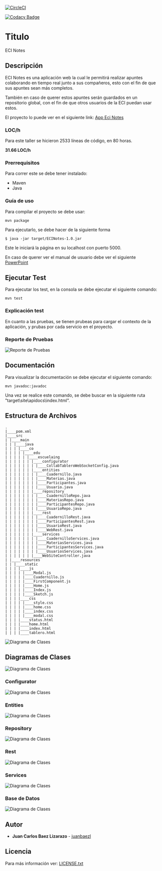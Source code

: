 [![CircleCI](https://dl.circleci.com/status-badge/img/gh/juanbaezl/EciNotes/tree/main.svg?style=svg)](https://dl.circleci.com/status-badge/redirect/gh/juanbaezl/EciNotes/tree/main)

[![Codacy Badge](https://app.codacy.com/project/badge/Grade/1d7e713e733d4ab1b811b70f09bd3320)](https://www.codacy.com/gh/juanbaezl/EciNotes/dashboard?utm_source=github.com&utm_medium=referral&utm_content=juanbaezl/EciNotes&utm_campaign=Badge_Grade)

# Titulo

ECI Notes

## Descripción

ECI Notes es una aplicación web la cual le permitirá realizar apuntes colaborando en tiempo real junto a sus compañeros, esto con el fin de que sus apuntes sean más completos.

También en caso de querer estos apuntes serán guardados en un repositorio global, con el fin de que otros usuarios de la ECI puedan usar estos.

El proyecto lo puede ver en el siguiente link:
[App Eci Notes](https://ecinotes.herokuapp.com/)

### LOC/h

Para este taller se hicieron 2533 líneas de código, en 80 horas.

**31.66 LOC/h**

### Prerrequisitos

Para correr este se debe tener instalado:

- Maven
- Java

### Guía de uso

Para compilar el proyecto se debe usar:

```
mvn package
```

Para ejecutarlo, se debe hacer de la siguiente forma

```
$ java -jar target/ECINotes-1.0.jar
```

Este le iniciará la página en su localhost con puerto 5000.

En caso de querer ver el manual de usuario debe ver el siguiente [PowerPoint](./resources/Manual_de_usuario.pptx)

## Ejecutar Test

Para ejecutar los test, en la consola se debe ejecutar el siguiente comando:

```
mvn test
```

### Explicación test

En cuanto a las pruebas, se tienen prubeas para cargar el contexto de la aplicación, y prubas por cada servicio en el proyecto.

### Reporte de Pruebas

![Reporte de Pruebas](img/report_test.png)

## Documentación

Para visualizar la documentación se debe ejecutar el siguiente comando:

```
mvn javadoc:javadoc
```

Una vez se realice este comando, se debe buscar en la siguiente ruta "target\site\apidocs\index.html".

## Estructura de Archivos

    .
    |____pom.xml
    |____src
    | |____main
    | | |____java
    | | | |____co
    | | | | |____edu
    | | | | | |____escuelaing
    | | | | | | |____configurator
    | | | | | | | |____CollabTableroWebSocketConfig.java
    | | | | | | |____entities
    | | | | | | | |____Cuadernillo.java
    | | | | | | | |____Materias.java
    | | | | | | | |____Participantes.java
    | | | | | | | |____Usuario.java
    | | | | | | |____repository
    | | | | | | | |____CuadernilloRepo.java
    | | | | | | | |____MateriasRepo.java
    | | | | | | | |____ParticipantesRepo.java
    | | | | | | | |____UsuarioRepo.java
    | | | | | | |____rest
    | | | | | | | |____CuadernilloRest.java
    | | | | | | | |____ParticipantesRest.java
    | | | | | | | |____UsuarioRest.java
    | | | | | | | |____WebRest.java
    | | | | | | |____services
    | | | | | | | |____CuadernilloServices.java
    | | | | | | | |____MateriasServices.java
    | | | | | | | |____ParticipantesServices.java
    | | | | | | | |____UsuariosServices.java
    | | | | | | |____WebSiteController.java
    | |____resources
    | | |____static
    | | | |____js
    | | | | |____Modal.js
    | | | | |____Cuadernillo.js
    | | | | |____FirstComponent.js
    | | | | |____Home.js
    | | | | |____Index.js
    | | | | |____Sketch.js
    | | | |____css
    | | | | |____style.css
    | | | | |____home.css
    | | | | |____index.css
    | | | | |____modal.css
    | | | |____status.html
    | | | |____home.html
    | | | |____index.html
    | | | |____tablero.html

![Diagrama de Clases](img/Diagrama_de_Paquetes.png)

## Diagramas de Clases

![Diagrama de Clases](img/Diagrama_de_Clases_Controller.svg)

### Configurator

![Diagrama de Clases](img/Diagrama_de_Clases_Configurator.png)

### Entities

![Diagrama de Clases](img/Diagrama_de_Clases_Entities.svg)

### Repository

![Diagrama de Clases](img/Diagrama_de_Clases_Repository.svg)

### Rest

![Diagrama de Clases](img/Diagrama_de_Clases_Rest.svg)

### Services

![Diagrama de Clases](img/Diagrama_de_Clases_Services.svg)

### Base de Datos

![Diagrama de Clases](img/Diagrama_Base_De_Datos.png)

## Autor

- **Juan Carlos Baez Lizarazo** - [juanbaezl](https://github.com/juanbaezl)

## Licencia

Para más información ver: [LICENSE.txt](License.txt)
